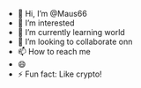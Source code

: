- 👋 Hi, I’m @Maus66
- 👀 I’m interested 
- 🌱 I’m currently learning world
- 💞️ I’m looking to collaborate onn
- 📫 How to reach me 
- 😄 
- ⚡ Fun fact: Like crypto!

<!---
Maus66/Maus66 is a ✨ special ✨ repository because its `README.md` (this file) appears on your GitHub profile.
You can click the Preview link to take a look at your changes.
--->
